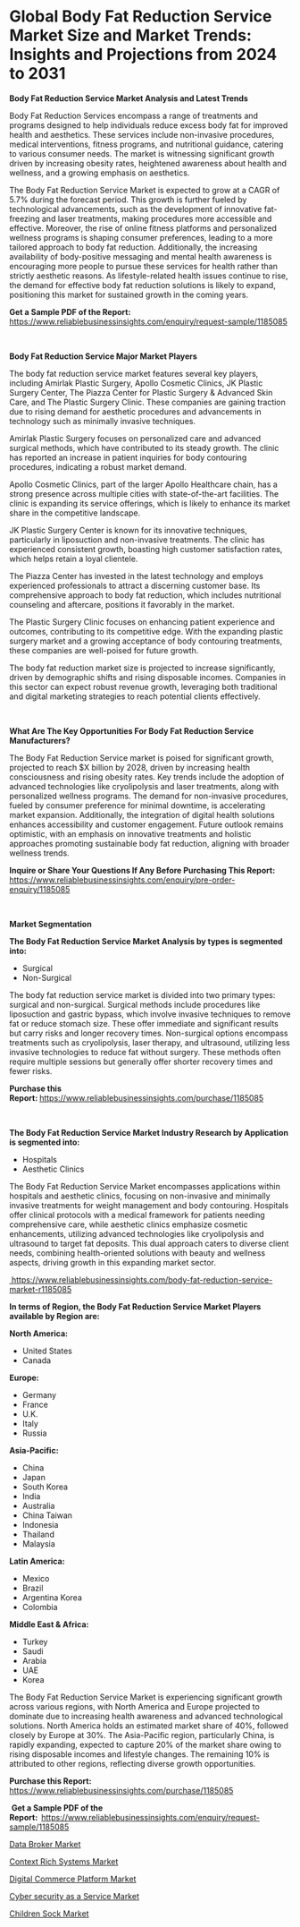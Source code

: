 <p><h1>Global Body Fat Reduction Service Market Size and Market Trends: Insights and Projections from 2024 to 2031</h1></p><p><strong>Body Fat Reduction Service Market Analysis and Latest Trends</strong></p>
<p><p>Body Fat Reduction Services encompass a range of treatments and programs designed to help individuals reduce excess body fat for improved health and aesthetics. These services include non-invasive procedures, medical interventions, fitness programs, and nutritional guidance, catering to various consumer needs. The market is witnessing significant growth driven by increasing obesity rates, heightened awareness about health and wellness, and a growing emphasis on aesthetics.</p><p>The Body Fat Reduction Service Market is expected to grow at a CAGR of 5.7% during the forecast period. This growth is further fueled by technological advancements, such as the development of innovative fat-freezing and laser treatments, making procedures more accessible and effective. Moreover, the rise of online fitness platforms and personalized wellness programs is shaping consumer preferences, leading to a more tailored approach to body fat reduction. Additionally, the increasing availability of body-positive messaging and mental health awareness is encouraging more people to pursue these services for health rather than strictly aesthetic reasons. As lifestyle-related health issues continue to rise, the demand for effective body fat reduction solutions is likely to expand, positioning this market for sustained growth in the coming years.</p></p>
<p><strong>Get a Sample PDF of the Report:&nbsp;</strong> <a href="https://www.reliablebusinessinsights.com/enquiry/request-sample/1185085?utm_campaign=1555&utm_medium=2&utm_source=Github&utm_content=ia&utm_term=22102024&utm_id=body-fat-reduction-service">https://www.reliablebusinessinsights.com/enquiry/request-sample/1185085</a></p>
<p>&nbsp;</p>
<p><strong>Body Fat Reduction Service Major Market Players</strong></p>
<p><p>The body fat reduction service market features several key players, including Amirlak Plastic Surgery, Apollo Cosmetic Clinics, JK Plastic Surgery Center, The Piazza Center for Plastic Surgery & Advanced Skin Care, and The Plastic Surgery Clinic. These companies are gaining traction due to rising demand for aesthetic procedures and advancements in technology such as minimally invasive techniques.</p><p>Amirlak Plastic Surgery focuses on personalized care and advanced surgical methods, which have contributed to its steady growth. The clinic has reported an increase in patient inquiries for body contouring procedures, indicating a robust market demand. </p><p>Apollo Cosmetic Clinics, part of the larger Apollo Healthcare chain, has a strong presence across multiple cities with state-of-the-art facilities. The clinic is expanding its service offerings, which is likely to enhance its market share in the competitive landscape.</p><p>JK Plastic Surgery Center is known for its innovative techniques, particularly in liposuction and non-invasive treatments. The clinic has experienced consistent growth, boasting high customer satisfaction rates, which helps retain a loyal clientele.</p><p>The Piazza Center has invested in the latest technology and employs experienced professionals to attract a discerning customer base. Its comprehensive approach to body fat reduction, which includes nutritional counseling and aftercare, positions it favorably in the market.</p><p>The Plastic Surgery Clinic focuses on enhancing patient experience and outcomes, contributing to its competitive edge. With the expanding plastic surgery market and a growing acceptance of body contouring treatments, these companies are well-poised for future growth.</p><p>The body fat reduction market size is projected to increase significantly, driven by demographic shifts and rising disposable incomes. Companies in this sector can expect robust revenue growth, leveraging both traditional and digital marketing strategies to reach potential clients effectively.</p></p>
<p>&nbsp;</p>
<p><strong>What Are The Key Opportunities For Body Fat Reduction Service Manufacturers?</strong></p>
<p><p>The Body Fat Reduction Service market is poised for significant growth, projected to reach $X billion by 2028, driven by increasing health consciousness and rising obesity rates. Key trends include the adoption of advanced technologies like cryolipolysis and laser treatments, along with personalized wellness programs. The demand for non-invasive procedures, fueled by consumer preference for minimal downtime, is accelerating market expansion. Additionally, the integration of digital health solutions enhances accessibility and customer engagement. Future outlook remains optimistic, with an emphasis on innovative treatments and holistic approaches promoting sustainable body fat reduction, aligning with broader wellness trends.</p></p>
<p><strong>Inquire or Share Your Questions If Any Before Purchasing This Report:</strong> <a href="https://www.reliablebusinessinsights.com/enquiry/pre-order-enquiry/1185085?utm_campaign=1555&utm_medium=2&utm_source=Github&utm_content=ia&utm_term=22102024&utm_id=body-fat-reduction-service">https://www.reliablebusinessinsights.com/enquiry/pre-order-enquiry/1185085</a></p>
<p>&nbsp;</p>
<p><strong>Market Segmentation</strong></p>
<p><strong>The Body Fat Reduction Service Market Analysis by types is segmented into:</strong></p>
<p><ul><li>Surgical</li><li>Non-Surgical</li></ul></p>
<p><p>The body fat reduction service market is divided into two primary types: surgical and non-surgical. Surgical methods include procedures like liposuction and gastric bypass, which involve invasive techniques to remove fat or reduce stomach size. These offer immediate and significant results but carry risks and longer recovery times. Non-surgical options encompass treatments such as cryolipolysis, laser therapy, and ultrasound, utilizing less invasive technologies to reduce fat without surgery. These methods often require multiple sessions but generally offer shorter recovery times and fewer risks.</p></p>
<p><strong>Purchase this Report:&nbsp;</strong><a href="https://www.reliablebusinessinsights.com/purchase/1185085?utm_campaign=1555&utm_medium=2&utm_source=Github&utm_content=ia&utm_term=22102024&utm_id=body-fat-reduction-service">https://www.reliablebusinessinsights.com/purchase/1185085</a></p>
<p>&nbsp;</p>
<p><strong>The Body Fat Reduction Service Market Industry Research by Application is segmented into:</strong></p>
<p><ul><li>Hospitals</li><li>Aesthetic Clinics</li></ul></p>
<p><p>The Body Fat Reduction Service Market encompasses applications within hospitals and aesthetic clinics, focusing on non-invasive and minimally invasive treatments for weight management and body contouring. Hospitals offer clinical protocols with a medical framework for patients needing comprehensive care, while aesthetic clinics emphasize cosmetic enhancements, utilizing advanced technologies like cryolipolysis and ultrasound to target fat deposits. This dual approach caters to diverse client needs, combining health-oriented solutions with beauty and wellness aspects, driving growth in this expanding market sector.</p></p>
<p><a href="https://www.reliablebusinessinsights.com/body-fat-reduction-service-market-r1185085?utm_campaign=1555&utm_medium=2&utm_source=Github&utm_content=ia&utm_term=22102024&utm_id=body-fat-reduction-service">&nbsp;https://www.reliablebusinessinsights.com/body-fat-reduction-service-market-r1185085</a></p>
<p><strong>In terms of Region, the Body Fat Reduction Service Market Players available by Region are:</strong></p>
<p>
    <p> <strong> North America: </strong>
        <ul>
            <li>United States</li>
            <li>Canada</li>
        </ul>
        </p> 
    <p> <strong> Europe: </strong>
        <ul>
            <li>Germany</li>
            <li>France</li>
            <li>U.K.</li>
            <li>Italy</li>
            <li>Russia</li>
        </ul>
        </p> 
    <p> <strong> Asia-Pacific: </strong>
        <ul>
            <li>China</li>
            <li>Japan</li>
            <li>South Korea</li>
            <li>India</li>
            <li>Australia</li>
            <li>China Taiwan</li>
            <li>Indonesia</li>
            <li>Thailand</li>
            <li>Malaysia</li>
        </ul>
        </p> 
    <p> <strong> Latin America: </strong>
        <ul>
            <li>Mexico</li>
            <li>Brazil</li>
            <li>Argentina Korea</li>
            <li>Colombia</li>
        </ul>
        </p> 
    <p> <strong> Middle East & Africa: </strong>
        <ul>
            <li>Turkey</li>
            <li>Saudi</li>
            <li>Arabia</li>
            <li>UAE</li>
            <li>Korea</li>
        </ul>
    </p>
    </p>
<p><p>The Body Fat Reduction Service Market is experiencing significant growth across various regions, with North America and Europe projected to dominate due to increasing health awareness and advanced technological solutions. North America holds an estimated market share of 40%, followed closely by Europe at 30%. The Asia-Pacific region, particularly China, is rapidly expanding, expected to capture 20% of the market share owing to rising disposable incomes and lifestyle changes. The remaining 10% is attributed to other regions, reflecting diverse growth opportunities.</p></p>
<p><strong>Purchase this Report: </strong><a href="https://www.reliablebusinessinsights.com/purchase/1185085?utm_campaign=1555&utm_medium=2&utm_source=Github&utm_content=ia&utm_term=22102024&utm_id=body-fat-reduction-service">https://www.reliablebusinessinsights.com/purchase/1185085</a></p>
<p>&nbsp;<strong>Get a Sample PDF of the Report:&nbsp;&nbsp;</strong><a href="https://www.reliablebusinessinsights.com/enquiry/request-sample/1185085?utm_campaign=1555&utm_medium=2&utm_source=Github&utm_content=ia&utm_term=22102024&utm_id=body-fat-reduction-service">https://www.reliablebusinessinsights.com/enquiry/request-sample/1185085</a></p>
<p><strong></strong></p>
<p><p><a href="https://www.linkedin.com/pulse/data-broker-landscape-product-spectrum-market-trajectories-r9x2e?utm_campaign=1555&utm_medium=2&utm_source=Github&utm_content=ia&utm_term=22102024&utm_id=body-fat-reduction-service">Data Broker Market</a></p><p><a href="https://www.linkedin.com/pulse/deep-dive-context-rich-systems-market-itstrends-segmentation-qiipe?utm_campaign=1555&utm_medium=2&utm_source=Github&utm_content=ia&utm_term=22102024&utm_id=body-fat-reduction-service">Context Rich Systems Market</a></p><p><a href="https://www.linkedin.com/pulse/strategic-roadmap-success-global-digital-commerce-platform-dmxbc?utm_campaign=1555&utm_medium=2&utm_source=Github&utm_content=ia&utm_term=22102024&utm_id=body-fat-reduction-service">Digital Commerce Platform Market</a></p><p><a href="https://www.linkedin.com/pulse/global-cyber-security-service-market-exploring-share-trends-zptce?utm_campaign=1555&utm_medium=2&utm_source=Github&utm_content=ia&utm_term=22102024&utm_id=body-fat-reduction-service">Cyber security as a Service Market</a></p><p><a href="https://github.com/SamiaChowdhury801/Market-Research-Report-List-1/blob/main/children-sock-market.md?utm_campaign=1555&utm_medium=2&utm_source=Github&utm_content=ia&utm_term=22102024&utm_id=body-fat-reduction-service">Children Sock Market</a></p></p>